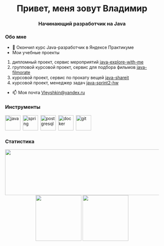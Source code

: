  
<div id="header" align="center">
	<h1>Привет, меня зовут Владимир</h1>
	<h3>Начинающий разработчик на Java</h3>
</div>

### Обо мне
- 🌱 Окончил курс Java-разработчик в Яндексе Практикуме
- Мои учебные проекты
1. дипломный проект, сервис мероприятий [java-explore-with-me](https://github.com/Vladimir-Leushkin/java-explore-with-me)
2. групповой курсовой проект, сервис для подбора фильмов [java-filmorate](https://github.com/Vladimir-Leushkin/java-filmorate)
3. курсовой проект, сервис по прокату вещей [java-shareit](https://github.com/Vladimir-Leushkin/java-shareit)
4. курсовой проект, менеджер задач [java-sprint2-hw](https://github.com/Vladimir-Leushkin/java-sprint2-hw)
- 📫 Моя почта [Vleyshkin@yandex.ru](mailto:Vleyshkin@yandex.ru)

### Инструменты
<img src="https://cdn.jsdelivr.net/gh/devicons/devicon/icons/java/java-original-wordmark.svg" title="java" width="50" height="50"/>&nbsp;
<img src="https://cdn.jsdelivr.net/gh/devicons/devicon/icons/spring/spring-original-wordmark.svg" title="spring" width="50" height="50"/>&nbsp;
<img src="https://cdn.jsdelivr.net/gh/devicons/devicon/icons/postgresql/postgresql-original-wordmark.svg" title="postgresql" width="50" height="50"/>&nbsp;
<img src="https://cdn.jsdelivr.net/gh/devicons/devicon/icons/docker/docker-original-wordmark.svg" title="docker" width="50" height="50"/>&nbsp;
<img src="https://cdn.jsdelivr.net/gh/devicons/devicon/icons/git/git-original-wordmark.svg" title="git" width="50" height="50"/>&nbsp;

### Статистика
<div id="stat" align="center">
	<img height=150 width=800 src="https://github-profile-summary-cards.vercel.app/api/cards/profile-details?username=Vladimir-Leushkin&theme=github_dark"/>
	<img height=150 src="https://github-profile-summary-cards.vercel.app/api/cards/most-commit-language?username=Vladimir-Leushkin&theme=github_dark"/>
	<img height=150 src="https://github-profile-summary-cards.vercel.app/api/cards/stats?username=Vladimir-Leushkin&theme=github_dark"/>
</div>
